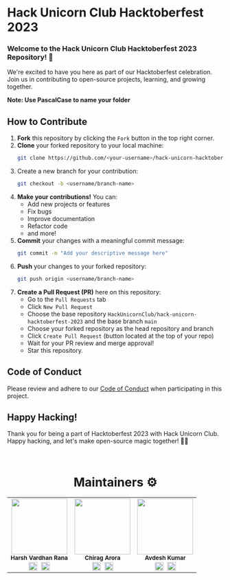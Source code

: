 # Hack Unicorn Club Hacktoberfest 2023

### Welcome to the Hack Unicorn Club Hacktoberfest 2023 Repository! 🚀

We're excited to have you here as part of our Hacktoberfest celebration. Join us in contributing to open-source projects, learning, and growing together.

**Note: Use PascalCase to name your folder**

## How to Contribute

1. **Fork** this repository by clicking the `Fork` button in the top right corner.
2. **Clone** your forked repository to your local machine:
   ```bash
   git clone https://github.com/<your-username>/hack-unicorn-hacktoberfest-2023.git
   ```
3. Create a new branch for your contribution:
   ```bash
   git checkout -b <username/branch-name>
   ```
4. **Make your contributions!** You can:
   - Add new projects or features
   - Fix bugs
   - Improve documentation
   - Refactor code
   - and more!
5. **Commit** your changes with a meaningful commit message:
   ```bash
   git commit -m "Add your descriptive message here"
   ```
6. **Push** your changes to your forked repository:
   ```bash
   git push origin <username/branch-name>
   ```
7. **Create a Pull Request (PR)** here on this repository:
   - Go to the `Pull Requests` tab
   - Click `New Pull Request`
   - Choose the base repository `HackUnicornClub/hack-unicorn-hacktoberfest-2023` and the base branch `main`
   - Choose your forked repository as the head repository and branch
   - Click `Create Pull Request` (button located at the top of your repo)
   - Wait for your PR review and merge approval!
   - Star this repository.

## Code of Conduct

Please review and adhere to our [Code of Conduct](https://github.com/Hack-Unicorn-Club/Hacktoberfest-2023-Projects/blob/main/Code-of-Conduct.md) when participating in this project.

## Happy Hacking!

Thank you for being a part of Hacktoberfest 2023 with Hack Unicorn Club. Happy hacking, and let's make open-source magic together! 🦄✨

<br><h1 align="center"> Maintainers ⚙</h1>
<table align="center">
  <tbody><tr>
    
 <td align="center"><img alt="" src="https://media.licdn.com/dms/image/C4D03AQHGir7OJs6Yiw/profile-displayphoto-shrink_800_800/0/1655482618413?e=1701907200&v=beta&t=HYtM7hW6CAMFH5CXkmtgq1pk2X7unTb8_dpoeeMXoLE" width="130px;"><br><sub><b>
 Harsh Vardhan Rana</b></sub><br>
<a href="https://www.linkedin.com/in/iamharshvardhan/" target="_blank"><img align="center"  src="https://cdn.jsdelivr.net/npm/simple-icons@v3/icons/linkedin.svg" alt="Linkedin" height="20" width="20" /></a>&nbsp&nbsp<a href="https://github.com/iamharshvardhan/" target="_blank"><img align="center"  src="https://cdn.jsdelivr.net/npm/simple-icons@v3/icons/github.svg" alt="Github" height="20" width="20" /></a><nbsp></td></a></td>

 <td align="center"><img alt="" src="https://media.licdn.com/dms/image/D4D03AQHb0ZKCgF3NeA/profile-displayphoto-shrink_800_800/0/1682149254246?e=1701907200&v=beta&t=WDEBf8m9A3W-5RV2YBreD3XqJjWakxOIPdZKe7FPXKs" width="130px;"><br><sub><b>
 Chirag Arora</b></sub><br>
<a href="https://www.linkedin.com/in/chiragarora0/" target="_blank"><img align="center"  src="https://cdn.jsdelivr.net/npm/simple-icons@v3/icons/linkedin.svg" alt="Linkedin" height="20" width="20" /></a>&nbsp&nbsp<a href="https://github.com/TheChirag356" target="_blank"><img align="center"  src="https://cdn.jsdelivr.net/npm/simple-icons@v3/icons/github.svg" alt="Github" height="20" width="20" /></a><nbsp></td></a></td>

 <td align="center"><img alt="" src="https://avatars.githubusercontent.com/u/70461207?v=4" width="130px;"><br><sub><b>
 Avdesh Kumar</b></sub><br>
<a href="https://www.linkedin.com/in/avdesh-kumar-9600851b6/" target="_blank"><img align="center"  src="https://cdn.jsdelivr.net/npm/simple-icons@v3/icons/linkedin.svg" alt="Linkedin" height="20" width="20" /></a>&nbsp&nbsp<a href="https://github.com/avikuuuu" target="_blank"><img align="center"  src="https://cdn.jsdelivr.net/npm/simple-icons@v3/icons/github.svg" alt="Github" height="20" width="20" /></a><nbsp></td></a></td>
</tr>
</tbody></table>

